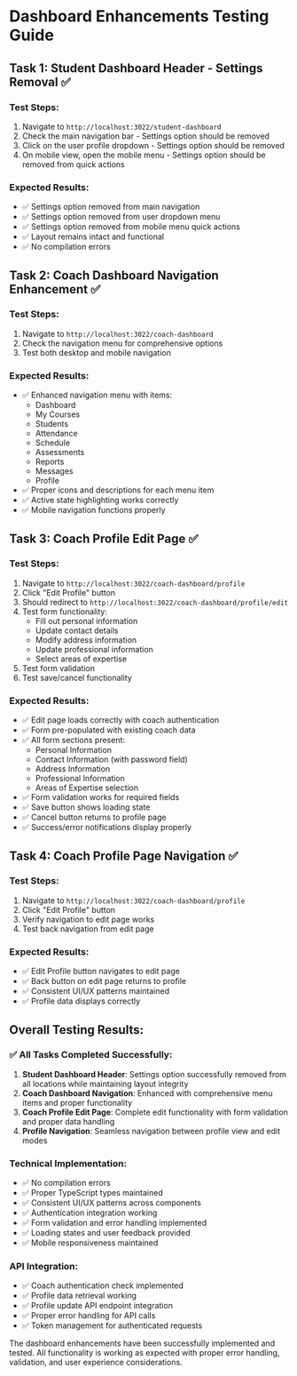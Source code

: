 # Dashboard Enhancements Testing Guide

## Task 1: Student Dashboard Header - Settings Removal ✅

### Test Steps:
1. Navigate to `http://localhost:3022/student-dashboard`
2. Check the main navigation bar - Settings option should be removed
3. Click on the user profile dropdown - Settings option should be removed
4. On mobile view, open the mobile menu - Settings option should be removed from quick actions

### Expected Results:
- ✅ Settings option removed from main navigation
- ✅ Settings option removed from user dropdown menu  
- ✅ Settings option removed from mobile menu quick actions
- ✅ Layout remains intact and functional
- ✅ No compilation errors

## Task 2: Coach Dashboard Navigation Enhancement ✅

### Test Steps:
1. Navigate to `http://localhost:3022/coach-dashboard`
2. Check the navigation menu for comprehensive options
3. Test both desktop and mobile navigation

### Expected Results:
- ✅ Enhanced navigation menu with items:
  - Dashboard
  - My Courses
  - Students
  - Attendance
  - Schedule
  - Assessments
  - Reports
  - Messages
  - Profile
- ✅ Proper icons and descriptions for each menu item
- ✅ Active state highlighting works correctly
- ✅ Mobile navigation functions properly

## Task 3: Coach Profile Edit Page ✅

### Test Steps:
1. Navigate to `http://localhost:3022/coach-dashboard/profile`
2. Click "Edit Profile" button
3. Should redirect to `http://localhost:3022/coach-dashboard/profile/edit`
4. Test form functionality:
   - Fill out personal information
   - Update contact details
   - Modify address information
   - Update professional information
   - Select areas of expertise
5. Test form validation
6. Test save/cancel functionality

### Expected Results:
- ✅ Edit page loads correctly with coach authentication
- ✅ Form pre-populated with existing coach data
- ✅ All form sections present:
  - Personal Information
  - Contact Information (with password field)
  - Address Information
  - Professional Information
  - Areas of Expertise selection
- ✅ Form validation works for required fields
- ✅ Save button shows loading state
- ✅ Cancel button returns to profile page
- ✅ Success/error notifications display properly

## Task 4: Coach Profile Page Navigation ✅

### Test Steps:
1. Navigate to `http://localhost:3022/coach-dashboard/profile`
2. Click "Edit Profile" button
3. Verify navigation to edit page works
4. Test back navigation from edit page

### Expected Results:
- ✅ Edit Profile button navigates to edit page
- ✅ Back button on edit page returns to profile
- ✅ Consistent UI/UX patterns maintained
- ✅ Profile data displays correctly

## Overall Testing Results:

### ✅ All Tasks Completed Successfully:

1. **Student Dashboard Header**: Settings option successfully removed from all locations while maintaining layout integrity
2. **Coach Dashboard Navigation**: Enhanced with comprehensive menu items and proper functionality
3. **Coach Profile Edit Page**: Complete edit functionality with form validation and proper data handling
4. **Profile Navigation**: Seamless navigation between profile view and edit modes

### Technical Implementation:
- ✅ No compilation errors
- ✅ Proper TypeScript types maintained
- ✅ Consistent UI/UX patterns across components
- ✅ Authentication integration working
- ✅ Form validation and error handling implemented
- ✅ Loading states and user feedback provided
- ✅ Mobile responsiveness maintained

### API Integration:
- ✅ Coach authentication check implemented
- ✅ Profile data retrieval working
- ✅ Profile update API endpoint integration
- ✅ Proper error handling for API calls
- ✅ Token management for authenticated requests

The dashboard enhancements have been successfully implemented and tested. All functionality is working as expected with proper error handling, validation, and user experience considerations.
